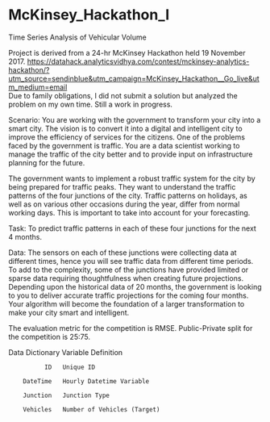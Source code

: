 # McKinsey_Hackathon_I
Time Series Analysis of Vehicular Volume

Project is derived from a 24-hr McKinsey Hackathon held 19 November 2017. 
https://datahack.analyticsvidhya.com/contest/mckinsey-analytics-hackathon/?utm_source=sendinblue&utm_campaign=McKinsey_Hackathon__Go_live&utm_medium=email
<br>Due to family obligations, I did not submit a solution but analyzed the problem on my own time.  Still a work in progress.

Scenario: You are working with the government to transform your city into a smart city. 
The vision is to convert it into a digital and intelligent city to improve the efficiency of services for the citizens. 
One of the problems faced by the government is traffic. You are a data scientist working to manage the traffic of the city 
better and to provide input on infrastructure planning for the future.

The government wants to implement a robust traffic system for the city by being prepared for traffic peaks. 
They want to understand the traffic patterns of the four junctions of the city. Traffic patterns on holidays, 
as well as on various other occasions during the year, differ from normal working days. This is important 
to take into account for your forecasting.

Task: To predict traffic patterns in each of these four junctions for the next 4 months.

Data: The sensors on each of these junctions were collecting data at different times, hence you will see traffic 
data from different time periods. To add to the complexity, some of the junctions have provided limited or sparse 
data requiring thoughtfulness when creating future projections. Depending upon the historical data of 20 months, 
the government is looking to you to deliver accurate traffic projections for the coming four months. Your algorithm 
will become the foundation of a larger transformation to make your city smart and intelligent.

The evaluation metric for the competition is RMSE. Public-Private split for the competition is 25:75.

Data Dictionary Variable Definition

              ID   Unique ID

        DateTime   Hourly Datetime Variable

        Junction   Junction Type

        Vehicles   Number of Vehicles (Target)
